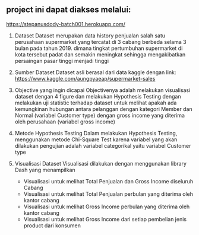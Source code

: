 ## project ini dapat diakses melalui:

https://stepanusdody-batch001.herokuapp.com/

1. Dataset
    Dataset merupakan data history penjualan salah satu perusahaan supermarket yang tercatat di 3 cabang berbeda selama 3 bulan pada tahun 2019. dimana tingkat pertumbuhan supermarket di kota tersebut padat dan semakin meningkat sehingga mengakibatkan persaingan pasar tinggi menjadi tinggi

2. Sumber Dataset
    Dataset asli berasal dari data kaggle dengan link: https://www.kaggle.com/aungpyaeap/supermarket-sales

3. Objective yang ingin dicapai
    Objectivenya adalah melakukan visualisasi dataset dengan 4 figure dan melakukan Hypothesis Testing dengan melakukan uji statistic terhadap dataset untuk melihat apakah ada kemungkinan hubungan antara pelanggan dengan kategori Member dan Normal (variabel Customer type) dengan gross income yang diterima oleh perusahaan (variabel gross income)

4. Metode Hypothesis Testing
    Dalam melakukan Hypothesis Testing, menggunakan metode Chi-Square Test karena variabel yang akan dilakukan pengujian adalah variabel categorikal yaitu variabel Customer type

5. Visualisasi Dataset
    Visualisasi dilakukan dengan menggunakan library Dash yang menampilkan 
    - Visualisasi untuk melihat Total Penjualan dan Gross Income diseluruh Cabang
    - Visualisasi untuk melihat Total Penjualan perbulan yang diterima oleh kantor cabang 
    - Visualisasi untuk melihat Gross Income perbulan yang diterima oleh kantor cabang
    - Visualisasi untuk melihat Gross Income dari setiap pembelian jenis product dari konsumen